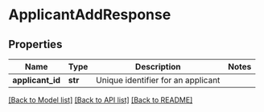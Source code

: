 # ApplicantAddResponse

## Properties
Name | Type | Description | Notes
------------ | ------------- | ------------- | -------------
**applicant_id** | **str** | Unique identifier for an applicant | 

[[Back to Model list]](../README.md#documentation-for-models) [[Back to API list]](../README.md#documentation-for-api-endpoints) [[Back to README]](../README.md)

